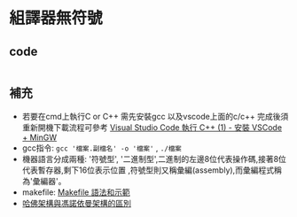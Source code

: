 # 組譯器無符號
## code
```
```
## 補充
* 若要在cmd上執行C or C++ 需先安裝gcc 以及vscode上面的c/c++ 完成後須重新開機下載流程可參考 [Visual Studio Code 執行 C++ (1) - 安裝 VSCode + MinGW](https://ithelp.ithome.com.tw/articles/10190235)
* gcc指令: ``` gcc '檔案.副檔名' -o '檔案' ``` , ```./檔案```
* 機器語言分成兩種: '符號型', '二進制型',二進制的左邊8位代表操作碼,接著8位代表暫存器,剩下16位表示位置 ,符號型則又稱彙編(assembly),而彙編程式稱為'彙編器'。
* makefile: [Makefile 語法和示範](https://hackmd.io/@sysprog/SySTMXPvl)
* [哈佛架構與馮諾依曼架構的區別](https://www.itread01.com/content/1548348304.html)
